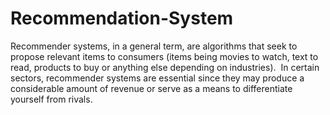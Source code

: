 # Recommendation-System
Recommender systems, in a general term, are algorithms that seek to propose relevant items to consumers (items being movies to watch, text to read, products to buy or anything else depending on industries). 
In certain sectors, recommender systems are essential since they may produce a considerable amount of revenue or serve as a means to differentiate yourself from rivals.
